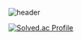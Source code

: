 
![header](https://capsule-render.vercel.app/api?type=waving&color=auto&height=300&section=header&text=capsule%20render&fontSize=70)

[![Solved.ac Profile](http://mazassumnida.wtf/api/v2/generate_badge?boj=1713918)](https://solved.ac/1713918/)


<!--
**DaEunSong98/DaEunSong98** is a ✨ _special_ ✨ repository because its `README.md` (this file) appears on your GitHub profile.




- 🔭 I’m currently working on ...
- 🌱 I’m currently learning ...
- 👯 I’m looking to collaborate on ...
- 🤔 I’m looking for help with ...
- 💬 Ask me about ...
- 📫 How to reach me: ...
- 😄 Pronouns: ...
- ⚡ Fun fact: ...
-->
